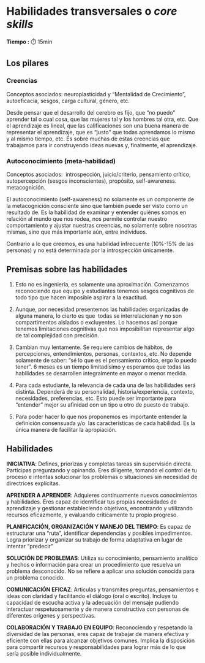 # Habilidades transversales o _core skills_

**Tiempo :** :stopwatch: 15min

## Los pilares

### Creencias

Conceptos asociados: neuroplasticidad y “Mentalidad de Crecimiento”, autoeficacia, sesgos, carga cultural, género, etc.

Desde pensar que el desarrollo del cerebro es fijo, que “no puedo” aprender tal o cual cosa, que las mujeres tal y los hombres tal otra, etc. Que el aprendizaje es lineal, que las calificaciones son una buena manera de representar el aprendizaje, que es “justo” que todas aprendamos lo mismo y al mismo tiempo, etc. Es sobre muchas de estas creencias que trabajamos para ir construyendo ideas nuevas y, finalmente, el aprendizaje.

### Autoconocimiento (meta-habilidad)

Conceptos asociados:  introspección, juicio/criterio, pensamiento crítico, autopercepción (sesgos inconscientes), propósito, self-awareness. metacognición.

El autoconocimiento (self-awareness) no solamente es un componente de la metacognición consciente sino que también puede ser visto como un resultado de. Es la habilidad de examinar y entender quiénes somos en relación al mundo que nos rodea, nos permite controlar nuestro comportamiento y ajustar nuestras creencias, no solamente sobre nosotras mismas, sino que más importante aún, entre individuos.

Contrario a lo que creemos, es una habilidad infrecuente (10%-15% de las personas) y no está determinada por la introspección únicamente.

## Premisas sobre las habilidades

1. Esto no es ingeniería, es solamente una aproximación. Comenzamos reconociendo que equipo y estudiantes tenemos sesgos cognitivos de todo tipo que hacen imposible aspirar a la exactitud.

2. Aunque, por necesidad presentemos las habilidades organizadas de alguna manera, lo cierto es que  todas se interrelacionan y no son compartimentos aislados o excluyentes. Lo hacemos así porque tenemos limitaciones cognitivas que nos imposibilitan representar algo de tal complejidad con precisión.

3. Cambian muy lentamente. Se requiere cambios de hábitos, de percepciones, entendimientos, personas, contextos, etc. No depende solamente de saber: “sé lo que es el pensamiento crítico, ergo lo puedo tener”. 6 meses es un tiempo limitadísimo y esperamos que todas las habilidades se desarrollen integralmente en mayor o menor medida.

4. Para cada estudiante, la relevancia de cada una de las habilidades será distinta. Dependerá de su personalidad, historia/experiencia, contexto, necesidades, preferencias, etc. Esto puede ser importante para “entender” mejor su afinidad con un tipo u otro de puesto de trabajo.

5. Para poder hacer lo que nos proponemos es importante entender la definición consensuada y/o  las características de cada habilidad. Es la única manera de facilitar la apropiación.

## Habilidades

**INICIATIVA**: Defines, priorizas y completas tareas sin supervisión directa. Participas preguntando y opinando. Eres diligente, tomando el control de tu proceso e intentas solucionar los problemas o situaciones sin necesidad de directrices explícitas.

**APRENDER A APRENDER**: Adquieres continuamente nuevos conocimientos y habilidades. Eres capaz de identificar tus propias necesidades de aprendizaje y gestionar estableciendo objetivos, encontrando y utilizando recursos eficazmente, y evaluando críticamente tu propio progreso.

**PLANIFICACIÓN, ORGANIZACIÓN Y MANEJO DEL TIEMPO**: Es capaz de estructurar una “ruta”, identificar dependencias y posibles impedimentos. Logra priorizar y organizar su trabajo de forma adaptativa en lugar de intentar “predecir”

**SOLUCIÓN DE PROBLEMAS**: Utiliza su conocimiento, pensamiento analítico y hechos o información para crear un procedimiento que resuelva un problema desconocido. No se refiere a aplicar una solución conocida para un problema conocido.

**COMUNICACIÓN EFICAZ**: Articulas y transmites preguntas, pensamientos e ideas con claridad y facilitando el diálogo (oral o escrito). Incluye tu capacidad de escucha activa y la adecuación del mensaje pudiendo interactuar respetuosamente y de manera constructiva con personas de diferentes orígenes y perspectivas.

**COLABORACIÓN Y TRABAJO EN EQUIPO**: Reconociendo y respetando la diversidad de las personas, eres capaz de trabajar de manera efectiva y eficiente con ellas para alcanzar objetivos comunes. Implica la disposición para compartir recursos y responsabilidades para lograr más de lo que sería posible individualmente.

